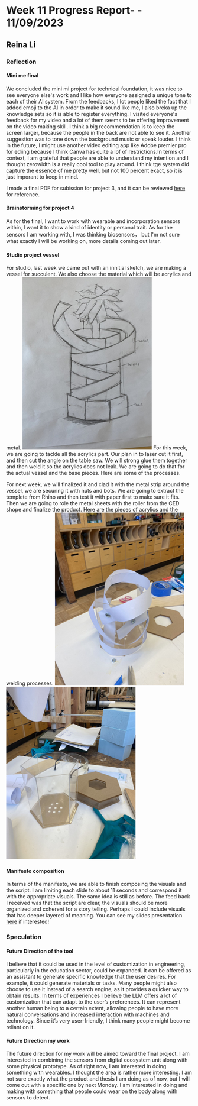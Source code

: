 # Week 11 Progress Report- - 11/09/2023

## Reina Li

### Reflection
#### Mini me final
We concluded the mini mi project for technical foundation, it was nice to see everyone else's work and I like how everyone assigned a unique tone to each of their AI system. From the feedbacks, I lot people liked the fact that I added emoji to the AI in order to make it sound like me, I also breka up the knowledge sets so it is able to register everything. I visited everyone's feedback for my video and a lot of them seems to be offering improvement on the video making skill. I think a big recommendation is to keep the screen larger, because the people in the back are not able to see it. Another suggestion was to tone down the background music or speak louder. I think in the future, I might use another video editing app like Adobe premier pro for ediing because I think Canva has quite a lof of restrictions.In terms of context, I am grateful that people are able to understand my intention and I thought zerowidth is a really cool tool to play around. I think tge system did capture the essence of me pretty well, but not 100 percent exact, so it is just imporant to keep in mind. 

I made a final PDF for subission for project 3, and it can be reviewed [here](https://acrobat.adobe.com/id/urn:aaid:sc:va6c2:8f48fb2c-4048-4fb0-bae1-72c139859f38) for reference. 

#### Brainstorming for project 4
As for the final, I want to work with wearable and incorporation sensors within, I want it to show a kind of identity or personal trait. As for the sensors I am working with, I was thinking biosensors， but I'm not sure what exactly I will be working on, more details coming out later. 

#### Studio project vessel
For studio, last week we came out with an innitial sketch, we are making a vessel for succulent. We also choose the material which will be acrylics and metal. 
<img src="https://github.com/Berkeley-MDes/tdf-fa23-reinali/blob/main/weekly-reports/229576552051065703.jpg" alt="Alt Text" width="350"> 
For this week, we are going to tackle all the acrylics part. Our plan in to laser cut it first, and then cut the angle on the table saw. We will strong glue them together and then weld it so the acrylics does not leak. We are going to do that for the actual vessel and the base pieces. Here are some of the processes.

For next week, we will finalized it and clad it with the metal strip around the vessel, we are securing it with nuts and bots. We are going to extract the templete from Rhino and then test it with paper first to make sure it fits. Then we are going to role the metal sheets with the roller from the CED shope and finalize the product. Here are the pieces of acrylics and the welding processes. 
<img src="https://github.com/Berkeley-MDes/tdf-fa23-reinali/blob/main/weekly-reports/110413905267074818.jpg" alt="Alt Text" width="350"> 
<img src="https://github.com/Berkeley-MDes/tdf-fa23-reinali/blob/main/weekly-reports/391164891889938354.jpg" alt="Alt Text" width="350"> 

#### Manifesto composition
In terms of the manifesto, we are able to finish composing the visuals and the script. I am limiting each slide to about 11 seconds and correspond it with the appropriate visuals. The same idea is still as before. The feed back I received was that the script are clear, the visuals should be more organized and coherent for a story telling. Perhaps I could include visuals that has deeper layered of meaning. You can see my slides presentation [here](https://docs.google.com/presentation/d/e/2PACX-1vTu4vQNUcDPBj_QQPdnMtS_pyxjt-KK0mBqpZxt4azHMzuM1ijnDDIcSVCekae7Vg2ZGsP4fFIVJLzs/pub?start=false&loop=false&delayms=20000) if interested!

### Speculation
#### Future Direction of the tool
I believe that it could be used in the level of customization in engineering, particularly in the education sector, could be expanded. It can be offered as an assistant to generate specific knowledge that the user desires. For example, it could generate materials or tasks. Many people might also choose to use it instead of a search engine, as it provides a quicker way to obtain results. In terms of experiences I believe the LLM offers a lot of customization that can adapt to the user’s preferences. It can represent another human being to a certain extent, allowing people to have more natural conversations and increased interaction with machines and technology. Since it’s very user-friendly, I think many people might become reliant on it.

#### Future Direction my work
The future direction for my work will be aimed toward the final project. I am interested in combining the sensors from digital ecosystem unit along with some physical prototype. As of right now, I am interested in doing something with wearables. I thought the area is rather more interesting. I am not sure exactly what the product and thesis I am doing as of now, but I will come out with a specific one by next Monday. I am interested in doing and making with something that people could wear on the body along with sensors to detect. 
